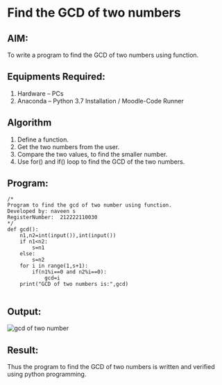 # Find the GCD of two numbers

## AIM:
To write a program to find the GCD of two numbers using function.

## Equipments Required:
1. Hardware – PCs
2. Anaconda – Python 3.7 Installation / Moodle-Code Runner

## Algorithm
1. Define a function.
2. Get the two numbers from the user.
3. Compare the two values, to find the smaller number.
4. Use for() and if() loop to find the GCD of the two numbers.

## Program:
```
/*
Program to find the gcd of two number using function.
Developed by: naveen s
RegisterNumber:  212222110030
*/
def gcd():
    n1,n2=int(input()),int(input())
    if n1<n2:
        s=n1
    else:
        s=n2
    for i in range(1,s+1):
        if(n1%i==0 and n2%i==0):
            gcd=i
    print("GCD of two numbers is:",gcd)
    
```

## Output:
![gcd of two number](gcd.png)


## Result:
Thus the program to find the GCD of two numbers is written and verified using python programming.
